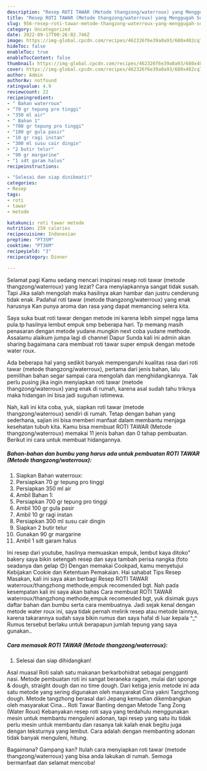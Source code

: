 ```yaml
---
description: "Resep ROTI TAWAR (Metode thangzong/waterroux) yang Menggugah Selera, Buat Buka Puasa Sempurna"
title: "Resep ROTI TAWAR (Metode thangzong/waterroux) yang Menggugah Selera, Buat Buka Puasa Sempurna"
slug: 956-resep-roti-tawar-metode-thangzong-waterroux-yang-menggugah-selera-buat-buka-puasa-sempurna
category: Uncategorized
date: 2022-09-17T00:26:02.746Z
image: https://img-global.cpcdn.com/recipes/462326f6e39a0a93/680x482cq70/roti-tawar-metode-thangzongwaterroux-foto-resep-utama.jpg
hideToc: false
enableToc: true
enableTocContent: false
thumbnail: https://img-global.cpcdn.com/recipes/462326f6e39a0a93/680x482cq70/roti-tawar-metode-thangzongwaterroux-foto-resep-utama.jpg
cover: https://img-global.cpcdn.com/recipes/462326f6e39a0a93/680x482cq70/roti-tawar-metode-thangzongwaterroux-foto-resep-utama.jpg
author: Admin
authorAv: notfound
ratingvalue: 4.9
reviewcount: 22
recipeingredient:
- " Bahan waterroux"
- "70 gr tepung pro tinggi"
- "350 ml air"
- " Bahan 1"
- "700 gr tepung pro tinggi"
- "100 gr gula pasir"
- "10 gr ragi instan"
- "300 ml susu cair dingin"
- "2 butir telur"
- "90 gr margarine"
- "1 sdt garam halus"
recipeinstructions:

- "Selesai dan siap dinikmati!"
categories:
- Resep
tags:
- roti
- tawar
- metode

katakunci: roti tawar metode 
nutrition: 259 calories
recipecuisine: Indonesian
preptime: "PT35M"
cooktime: "PT36M"
recipeyield: "3"
recipecategory: Dinner

---
```



Selamat pagi Kamu sedang mencari inspirasi resep roti tawar (metode thangzong/waterroux) yang lezat? Cara menyiapkannya sangat tidak susah. Tapi Jika salah mengolah maka hasilnya akan hambar dan justru cenderung tidak enak. Padahal roti tawar (metode thangzong/waterroux) yang enak harusnya Kan punya aroma dan rasa yang dapat memancing selera kita.


Saya suka buat roti tawar dengan metode ini karena lebih simpel ngga lama pula.tp hasilnya lembut empuk smp beberapa hari. Tp memang masih penasaran dengan metode yudane.mungkin next coba yudane methode. Assalamu alaikum jumpa lagi di channel Dapur Sunda kali ini admin akan sharing bagaimana cara membuat roti tawar super empuk dengan metode water roux.

Ada beberapa hal yang sedikit banyak mempengaruhi kualitas rasa dari roti tawar (metode thangzong/waterroux), pertama dari jenis bahan, lalu pemilihan bahan segar sampai cara mengolah dan menghidangkannya. Tak perlu pusing jika ingin menyiapkan roti tawar (metode thangzong/waterroux) yang enak di rumah, karena asal sudah tahu triknya maka hidangan ini bisa jadi suguhan istimewa.


Nah, kali ini kita coba, yuk, siapkan roti tawar (metode thangzong/waterroux) sendiri di rumah. Tetap dengan bahan yang sederhana, sajian ini bisa memberi manfaat dalam membantu menjaga kesehatan tubuh kita. Kamu bisa membuat ROTI TAWAR (Metode thangzong/waterroux) memakai 11 jenis bahan dan 0 tahap pembuatan. Berikut ini cara untuk membuat hidangannya.

<!--inarticleads1-->

##### Bahan-bahan dan bumbu yang harus ada untuk pembuatan ROTI TAWAR (Metode thangzong/waterroux):

1. Siapkan  Bahan waterroux:
1. Persiapkan 70 gr tepung pro tinggi
1. Persiapkan 350 ml air
1. Ambil  Bahan 1:
1. Persiapkan 700 gr tepung pro tinggi
1. Ambil 100 gr gula pasir
1. Ambil 10 gr ragi instan
1. Persiapkan 300 ml susu cair dingin
1. Siapkan 2 butir telur
1. Gunakan 90 gr margarine
1. Ambil 1 sdt garam halus


Ini resep dari youtube, hasilnya memuaskan empuk, lembut kaya ditoko&#34; bakery saya bikin setengah resep dan saya tambah perisa nangka (foto seadanya dan gelap 😊) Dengan memakai Cookpad, kamu menyetujui Kebijakan Cookie dan Ketentuan Pemakaian. Hai sahabat Tips Resep Masakan, kali ini saya akan berbagi Resep ROTI TAWAR waterroux/thangzhong methode,empuk recomended bgt. Nah pada kesempatan kali ini saya akan bahas Cara membuat ROTI TAWAR waterroux/thangzhong methode,empuk recomended bgt, yuk disimak guys daftar bahan dan bumbu serta cara membuatnya. Jadi sejak kenal dengan metode water roux ini, saya tidak pernah melirik resep atau metode lainnya, karena takarannya sudah saya bikin rumus dan saya hafal di luar kepala ^_^ Rumus tersebut berlaku untuk berapapun jumlah tepung yang saya gunakan.. 

<!--inarticleads2-->

##### Cara memasak ROTI TAWAR (Metode thangzong/waterroux):


1. Selesai dan siap dihidangkan!

Asal muasal Roti salah satu makanan berkarbohidrat sebagai pengganti nasi. Metode pembuatan roti ini sangat beraneka ragam, mulai dari sponge &amp; dough, straight dough dan no time dough. Dari ketiga jenis metode ini ada satu metode yang sering digunakan oleh masyarakat Cina yakni Tangzhong dough. Metode tangzhong berasal dari Jepang kemudian dikembangkan oleh masyarakat Cina… Roti Tawar Banting dengan Metode Tang Zong (Water Roux) Kebanyakan resep roti saya yang terdahulu menggunakan mesin untuk membantu menguleni adonan, tapi resep yang satu itu tidak perlu mesin untuk membantu dan rasanya tak kalah enak begitu juga dengan teksturnya yang lembut. Cara adalah dengan membanting adonan tidak banyak menguleni, hitung. 

Bagaimana? Gampang kan? Itulah cara menyiapkan roti tawar (metode thangzong/waterroux) yang bisa anda lakukan di rumah. Semoga bermanfaat dan selamat mencoba!
